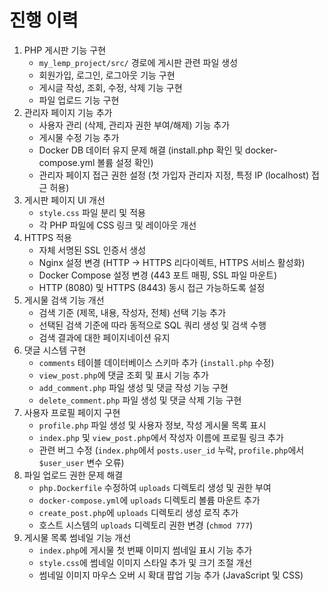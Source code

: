 # 진행 이력

1. PHP 게시판 기능 구현
    - `my_lemp_project/src/` 경로에 게시판 관련 파일 생성
    - 회원가입, 로그인, 로그아웃 기능 구현
    - 게시글 작성, 조회, 수정, 삭제 기능 구현
    - 파일 업로드 기능 구현
2. 관리자 페이지 기능 추가
    - 사용자 관리 (삭제, 관리자 권한 부여/해제) 기능 추가
    - 게시물 수정 기능 추가
    - Docker DB 데이터 유지 문제 해결 (install.php 확인 및 docker-compose.yml 볼륨 설정 확인)
    - 관리자 페이지 접근 권한 설정 (첫 가입자 관리자 지정, 특정 IP (localhost) 접근 허용)
3. 게시판 페이지 UI 개선
    - `style.css` 파일 분리 및 적용
    - 각 PHP 파일에 CSS 링크 및 레이아웃 개선
4. HTTPS 적용
    - 자체 서명된 SSL 인증서 생성
    - Nginx 설정 변경 (HTTP -> HTTPS 리다이렉트, HTTPS 서비스 활성화)
    - Docker Compose 설정 변경 (443 포트 매핑, SSL 파일 마운트)
    - HTTP (8080) 및 HTTPS (8443) 동시 접근 가능하도록 설정
5. 게시물 검색 기능 개선
    - 검색 기준 (제목, 내용, 작성자, 전체) 선택 기능 추가
    - 선택된 검색 기준에 따라 동적으로 SQL 쿼리 생성 및 검색 수행
    - 검색 결과에 대한 페이지네이션 유지
6. 댓글 시스템 구현
    - `comments` 테이블 데이터베이스 스키마 추가 (`install.php` 수정)
    - `view_post.php`에 댓글 조회 및 표시 기능 추가
    - `add_comment.php` 파일 생성 및 댓글 작성 기능 구현
    - `delete_comment.php` 파일 생성 및 댓글 삭제 기능 구현
7. 사용자 프로필 페이지 구현
    - `profile.php` 파일 생성 및 사용자 정보, 작성 게시물 목록 표시
    - `index.php` 및 `view_post.php`에서 작성자 이름에 프로필 링크 추가
    - 관련 버그 수정 (`index.php`에서 `posts.user_id` 누락, `profile.php`에서 `$user_user` 변수 오류)
8. 파일 업로드 권한 문제 해결
    - `php.Dockerfile` 수정하여 `uploads` 디렉토리 생성 및 권한 부여
    - `docker-compose.yml`에 `uploads` 디렉토리 볼륨 마운트 추가
    - `create_post.php`에 `uploads` 디렉토리 생성 로직 추가
    - 호스트 시스템의 `uploads` 디렉토리 권한 변경 (`chmod 777`)
9. 게시물 목록 썸네일 기능 개선
    - `index.php`에 게시물 첫 번째 이미지 썸네일 표시 기능 추가
    - `style.css`에 썸네일 이미지 스타일 추가 및 크기 조절 개선
    - 썸네일 이미지 마우스 오버 시 확대 팝업 기능 추가 (JavaScript 및 CSS)